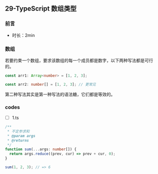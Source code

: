 ## 29-TypeScript 数组类型

### 前言

- 时长：2min

### 数组

若要约束一个数组，要求该数组的每一个成员都是数字，以下两种写法都是可行的。

```ts
const arr1: Array<number> = [1, 2, 3];

const arr2: number[] = [1, 2, 3]; // 更常见
```

第二种写法其实是第一种写法的语法糖，它们都是等效的。

### codes

- [ ] 1.ts

```ts
/**
 * 不定参求和
 * @param args
 * @returns
 */
function sum(...args: number[]) {
  return args.reduce((prev, cur) => prev + cur, 0);
}

sum(1, 2, 3); // => 6
```